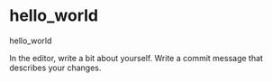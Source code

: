 # hello_world
hello_world

In the editor, write a bit about yourself.
Write a commit message that describes your changes.
